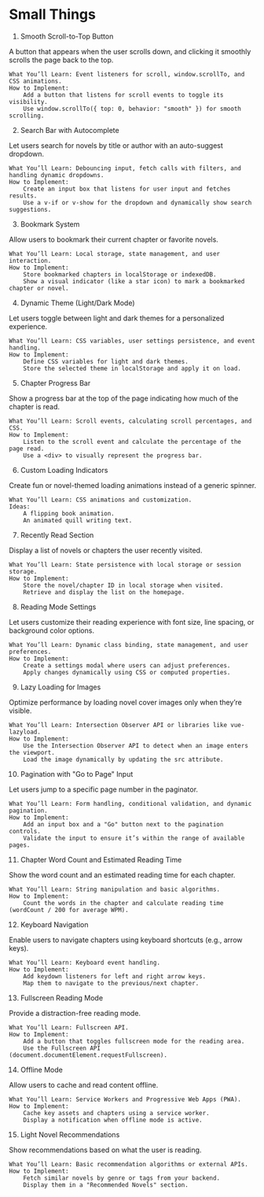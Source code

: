 # Small Things

1. Smooth Scroll-to-Top Button

A button that appears when the user scrolls down, and clicking it smoothly scrolls the page back to the top.

    What You’ll Learn: Event listeners for scroll, window.scrollTo, and CSS animations.
    How to Implement:
        Add a button that listens for scroll events to toggle its visibility.
        Use window.scrollTo({ top: 0, behavior: "smooth" }) for smooth scrolling.

2. Search Bar with Autocomplete

Let users search for novels by title or author with an auto-suggest dropdown.

    What You’ll Learn: Debouncing input, fetch calls with filters, and handling dynamic dropdowns.
    How to Implement:
        Create an input box that listens for user input and fetches results.
        Use a v-if or v-show for the dropdown and dynamically show search suggestions.

3. Bookmark System

Allow users to bookmark their current chapter or favorite novels.

    What You’ll Learn: Local storage, state management, and user interaction.
    How to Implement:
        Store bookmarked chapters in localStorage or indexedDB.
        Show a visual indicator (like a star icon) to mark a bookmarked chapter or novel.

4. Dynamic Theme (Light/Dark Mode)

Let users toggle between light and dark themes for a personalized experience.

    What You’ll Learn: CSS variables, user settings persistence, and event handling.
    How to Implement:
        Define CSS variables for light and dark themes.
        Store the selected theme in localStorage and apply it on load.

5. Chapter Progress Bar

Show a progress bar at the top of the page indicating how much of the chapter is read.

    What You’ll Learn: Scroll events, calculating scroll percentages, and CSS.
    How to Implement:
        Listen to the scroll event and calculate the percentage of the page read.
        Use a <div> to visually represent the progress bar.

6. Custom Loading Indicators

Create fun or novel-themed loading animations instead of a generic spinner.

    What You’ll Learn: CSS animations and customization.
    Ideas:
        A flipping book animation.
        An animated quill writing text.

7. Recently Read Section

Display a list of novels or chapters the user recently visited.

    What You’ll Learn: State persistence with local storage or session storage.
    How to Implement:
        Store the novel/chapter ID in local storage when visited.
        Retrieve and display the list on the homepage.

8. Reading Mode Settings

Let users customize their reading experience with font size, line spacing, or background color options.

    What You’ll Learn: Dynamic class binding, state management, and user preferences.
    How to Implement:
        Create a settings modal where users can adjust preferences.
        Apply changes dynamically using CSS or computed properties.

9. Lazy Loading for Images

Optimize performance by loading novel cover images only when they’re visible.

    What You’ll Learn: Intersection Observer API or libraries like vue-lazyload.
    How to Implement:
        Use the Intersection Observer API to detect when an image enters the viewport.
        Load the image dynamically by updating the src attribute.

10. Pagination with "Go to Page" Input

Let users jump to a specific page number in the paginator.

    What You’ll Learn: Form handling, conditional validation, and dynamic pagination.
    How to Implement:
        Add an input box and a "Go" button next to the pagination controls.
        Validate the input to ensure it’s within the range of available pages.

11. Chapter Word Count and Estimated Reading Time

Show the word count and an estimated reading time for each chapter.

    What You’ll Learn: String manipulation and basic algorithms.
    How to Implement:
        Count the words in the chapter and calculate reading time (wordCount / 200 for average WPM).

12. Keyboard Navigation

Enable users to navigate chapters using keyboard shortcuts (e.g., arrow keys).

    What You’ll Learn: Keyboard event handling.
    How to Implement:
        Add keydown listeners for left and right arrow keys.
        Map them to navigate to the previous/next chapter.

13. Fullscreen Reading Mode

Provide a distraction-free reading mode.

    What You’ll Learn: Fullscreen API.
    How to Implement:
        Add a button that toggles fullscreen mode for the reading area.
        Use the Fullscreen API (document.documentElement.requestFullscreen).

14. Offline Mode

Allow users to cache and read content offline.

    What You’ll Learn: Service Workers and Progressive Web Apps (PWA).
    How to Implement:
        Cache key assets and chapters using a service worker.
        Display a notification when offline mode is active.

15. Light Novel Recommendations

Show recommendations based on what the user is reading.

    What You’ll Learn: Basic recommendation algorithms or external APIs.
    How to Implement:
        Fetch similar novels by genre or tags from your backend.
        Display them in a "Recommended Novels" section.

